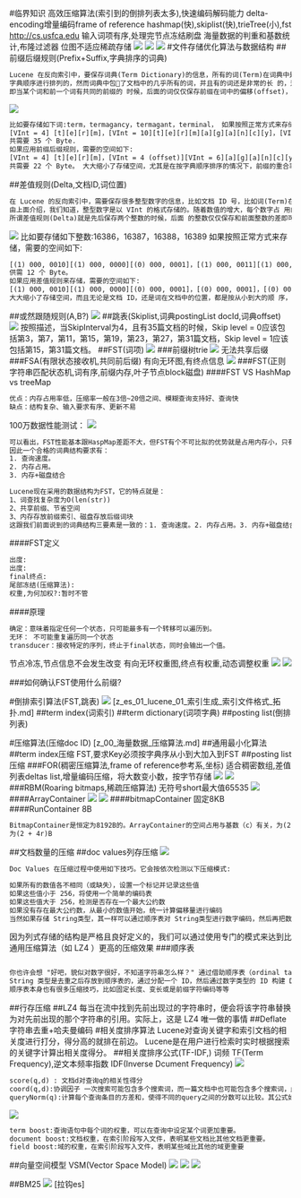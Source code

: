 #临界知识
高效压缩算法(索引到的倒排列表太多),快速编码解码能力
delta-encoding增量编码frame of reference
hashmap(快),skiplist(快),trieTree(小),fst
http://cs.usfca.edu
输入词项有序,处理完节点冻结刷盘
海量数据的判重和基数统计,布隆过滤器
位图不适应稀疏存储
![](.z_es_01_lucene_03_倒排算法_压缩算法_相关度排序算法_images/9c5506d7.png)
![](.z_es_01_lucene_03_倒排算法_压缩算法_相关度排序算法_images/af4807a5.png)
![](.z_es_00_物理存储_数据结构_images/96ad1ab8.png)
#文件存储优化算法与数据结构
##前缀后缀规则(Prefix+Suffix,字典排序的词典)
```asp
Lucene 在反向索引中，要保存词典(Term Dictionary)的信息，所有的词(Term)在词典中是按照
字典顺序进行排列的，然而词典中包􏰇了文档中的几乎所有的词，并且有的词还是非常的长 的，这样索引文件会非常的大，所谓前缀后缀规则，
即当某个词和前一个词有共同的前缀的 时候，后面的词仅仅保存前缀在词中的偏移(offset)，以及除前缀以外的字符串(称为后缀
```
![](.z_es_01_lucene_01_索引文件格式_物理存储_数据结构_tip_tim_doc_fdt_fdx_images/79e27243.png)
```asp
比如要存储如下词:term，termagancy，termagant，terminal， 如果按照正常方式来存储，需要的空间如下:
[VInt = 4] [t][e][r][m]，[VInt = 10][t][e][r][m][a][g][a][n][c][y]，[VInt = 9][t][e][r][m][a][g][a][n][t]， [VInt = 8][t][e][r][m][i][n][a][l]
共需要 35 个 Byte.
如果应用前缀后缀规则，需要的空间如下:
[VInt = 4] [t][e][r][m]，[VInt = 4 (offset)][VInt = 6][a][g][a][n][c][y]，[VInt = 8 (offset)][VInt = 1][t]， [VInt = 4(offset)][VInt = 4][i][n][a][l]
共需要 22 个 Byte。 大大缩小了存储空间，尤其是在按字典顺序排序的情况下，前缀的重合率大大提高
```
##差值规则(Delta,文档ID,词位置)
```asp
在 Lucene 的反向索引中，需要保存很多整型数字的信息，比如文档 ID 号，比如词(Term)在 文档中的位置等等。
由上面介绍，我们知道，整型数字是以 VInt 的格式存储的。随着数值的增大，每个数字占 用的 Byte 的个数也逐渐的增多。
所谓差值规则(Delta)就是先后保存两个整数的时候，后面 的整数仅仅保存和前面整数的差即可

```
![](.z_es_01_lucene_01_索引文件格式_物理存储_数据结构_tip_tim_doc_fdt_fdx_images/e88143d6.png)
比如要存储如下整数:16386，16387，16388，16389 
如果按照正常方式来存储，需要的空间如下:

```asp
[(1) 000, 0010][(1) 000, 0000][(0) 000, 0001]，[(1) 000, 0011][(1) 000, 0000][(0) 000, 0001]，[(1) 000, 0100][(1) 000, 0000][(0) 000, 0001]，[(1) 000, 0101][(1) 000, 0000][(0) 000, 0001]
供需 12 个 Byte。
如果应用差值规则来存储，需要的空间如下:
[(1) 000, 0010][(1) 000, 0000][(0) 000, 0001]，[(0) 000, 0001]，[(0) 000, 0001]，[(0) 000, 0001] 共需 6 个 Byte。
大大缩小了存储空间，而且无论是文档 ID，还是词在文档中的位置，都是按从小到大的顺 序，逐渐增大的
```
##或然跟随规则(A,B?)
[](https://www.cnblogs.com/bonelee/p/6808409.html)
![](.z_es_01_lucene_01_索引文件格式_物理存储_数据结构_tip_tim_doc_fdt_fdx_images/15a41498.png)
##跳表(Skiplist,词典postingList docId,词典offset)
![](.z_es_01_lucene_01_索引文件格式_物理存储_数据结构_tip_tim_doc_fdt_fdx_images/21efdefd.png)
按照描述，当SkipInterval为4，且有35篇文档的时候，Skip level = 0应该包括第3，第7，第11，第15，第19，第23，第27，第31篇文档，Skip level = 1应该包括第15，第31篇文档。
##FST(词项)
[](https://www.jianshu.com/p/7b270acf9ba7)
![](.z_es_00_lucence数据结构算法_倒排索引_召回率_压缩算法_for_rbm_前缀树trie_images/bde69ace.png)
###前缀树trie
![](.z_es_00_lucence数据结构算法_倒排索引_召回率_压缩算法_for_rbm_前缀树trie_images/400b0b36.png)
无法共享后缀
###FSA(有限状态接收机,共同前后缀)
有向无环图,有终点信息
![](.z_es_00_lucence数据结构算法_倒排索引_召回率_压缩算法_for_rbm_前缀树trie_FST_images/514f6b3d.png)
###FST(正则字符串匹配状态机,词有序,前缀内存,叶子节点block磁盘)
[](https://www.cnblogs.com/cangqinglang/p/15606270.html)
####FST VS HashMap vs treeMap
```asp
优点：内存占用率低，压缩率一般在3倍~20倍之间、模糊查询支持好、查询快
缺点：结构复杂、输入要求有序、更新不易
```
100万数据性能测试：
![](.z_es_01_lucene_03_查询算法_压缩算法_相关度排序算法_images/6b1eef14.png)
```asp
可以看出，FST性能基本跟HaspMap差距不大，但FST有个不可比拟的优势就是占用内存小，只有HashMap10分之一左右，这对大数据规模检索是至关重要的，毕竟速度再快放不进内存也是没用的。
因此一个合格的词典结构要求有：
1. 查询速度。
2. 内存占用。
3. 内存+磁盘结合
```
```asp
Lucene现在采用的数据结构为FST，它的特点就是：
1、词查找复杂度为O(len(str))
2、共享前缀、节省空间
3、内存存放前缀索引、磁盘存放后缀词块
这跟我们前面说到的词典结构三要素是一致的：1. 查询速度。2. 内存占用。3. 内存+磁盘结合。我们往索引库里插入四个单词abd、abe、acf、acg,看看它的索引文件内容
```
####FST定义
```asp
出度:
出度:
final终点:
尾部冻结(压缩算法):
权重,为何加权?:暂时不管
```
####原理
```asp
确定：意味着指定任何一个状态，只可能最多有一个转移可以遍历到。
无环： 不可能重复遍历同一个状态
transducer：接收特定的序列，终止于final状态，同时会输出一个值。
```
节点冷冻,节点信息不会发生改变
有向无环权重图,终点有权重,动态调整权重
[](https://www.shenyanchao.cn/blog/2018/12/04/lucene-fst/)
![](.z_es_00_lucence数据结构算法_倒排索引_召回率_压缩算法_for_rbm_前缀树trie_FST_images/cad7ab0d.png)
![](.z_es_00_lucence数据结构算法_倒排索引_召回率_压缩算法_for_rbm_前缀树trie_FST_images/2f20955a.png)



###如何确认FST使用什么前缀?


#倒排索引算法(FST,跳表)
![](.z_es_00_搜索引擎原理_倒排索引_召回率_压缩算法_images/910137c0.png)
[z_es_01_lucene_01_索引生成_索引文件格式_拓扑.md]
##term index(词索引)
##term dictionary(词项字典)
##posting list(倒排列表)


#压缩算法(压缩doc ID)
[z_00_海量数据_压缩算法.md]
##通用最小化算法
##term index压缩
FST,要求Key必须按字典序从小到大加入到FST
##posting list压缩
###FOR(稠密压缩算法,frame of reference参考系,坐标)
适合稠密数组,差值列表deltas list,增量编码压缩，将大数变小数，按字节存储
[](https://www.elastic.co/cn/blog/frame-of-reference-and-roaring-bitmaps)
![](.z_es_00_搜索引擎原理_倒排索引_召回率_压缩算法_images/a0cf89ea.png)
![](.z_es_00_搜索引擎原理_倒排索引_召回率_压缩算法_images/aedb0f01.png)
###RBM(Roaring bitmaps,稀疏压缩算法)
[](https://cloud.tencent.com/developer/article/1136054)
无符号short最大值65535
![](.z_es_00_搜索引擎原理_倒排索引_召回率_压缩算法_images/9212b214.png)
####ArrayContainer
![](.z_es_01_lucene_03_倒排算法_压缩算法_相关度排序算法_images/986de000.png)
![](.z_es_00_搜索引擎原理_倒排索引_召回率_压缩算法_images/45da9492.png)
[](https://www.elastic.co/cn/blog/frame-of-reference-and-roaring-bitmaps)
####bitmapContainer
固定8KB
[](https://www.cnblogs.com/suhaha/p/15363089.html)
####RunContainer
8B
```asp
BitmapContainer是恒定为8192B的。ArrayContainer的空间占用与基数（c）有关，为(2 + 2c)B；RunContainer的则与它存储的连续序列数（r）有关，
为(2 + 4r)B
```
##文档数量的压缩
[](https://www.jianshu.com/p/389551965d28)
##doc values列存压缩
![](.z_es_01_lucene_03_倒排算法_压缩算法_相关度排序算法_images/20e3839e.png)
```asp
Doc Values 在压缩过程中使用如下技巧。它会按依次检测以下压缩模式:

如果所有的数值各不相同（或缺失），设置一个标记并记录这些值
如果这些值小于 256，将使用一个简单的编码表
如果这些值大于 256，检测是否存在一个最大公约数
如果没有存在最大公约数，从最小的数值开始，统一计算偏移量进行编码
当然如果存储 String类型，其一样可以通过顺序表对 String类型进行数字编码，然后再把数字类型构建 DocValues。
```
因为列式存储的结构是严格且良好定义的，我们可以通过使用专门的模式来达到比通用压缩算法（如 LZ4 ）更高的压缩效果
###顺序表
```asp

你也许会想 "好吧，貌似对数字很好，不知道字符串怎么样？" 通过借助顺序表（ordinal table），String 类型也是类似进行编码的。
String 类型是去重之后存放到顺序表的，通过分配一个 ID，然后通过数字类型的 ID 构建 Doc Values。这样 String 类型和数值类型可以达到同样的压缩效果。
顺序表本身也有很多压缩技巧，比如固定长度、变长或是前缀字符编码等等
```
##行存压缩
##LZ4
[](https://www.elastic.co/cn/blog/save-space-and-money-with-improved-storage-efficiency-in-elasticsearch-7-10)
每当在流中找到先前出现过的字符串时，便会将该字符串替换为对先前出现的那个字符串的引用。实际上，这是 LZ4 唯一做的事情
##Deflate
字符串去重+哈夫曼编码
[](https://blog.csdn.net/FX677588/article/details/70767446)
#相关度排序算法
Lucene对查询关键字和索引文档的相关度进行打分，得分高的就排在前边。 
Lucene是在用户进行检索时实时根据搜索的关键字计算出相关度得分。
[](https://www.cnblogs.com/forfuture1978/archive/2010/03/07/1680007.html)
##相关度排序公式(TF-IDF,)
词频 TF(Term Frequency),逆文本频率指数 IDF(Inverse Dcument Frequency)
![](.z_es_01_lucene_02_搜索过程_相关度排序_images/6bd60704.png)
```asp
score(q,d) : 文档d对查询q的相关性得分
coord(q,d):协调因子 一次搜索可能包含多个搜索词，而一篇文档中也可能包含多个搜索词，此 项表示，当一篇文档中包含的搜索词越多，则此文档则打分越高。
queryNorm(q):计算每个查询条目的方差和，使得不同的query之间的分数可以比较。其公式如 下:
```
![](.z_es_01_lucene_02_搜索过程_相关度排序_images/606b34f4.png)
```asp
term boost:查询语句中每个词的权重，可以在查询中设定某个词更加重要。 
document boost:文档权重，在索引阶段写入文件，表明某些文档比其他文档更重要。 
field boost:域的权重，在索引阶段写入文件，表明某些域比其他的域更重要
```
##向量空间模型 VSM(Vector Space Model)
![](.z_es_01_lucene_02_搜索过程_相关度排序_images/d16f307c.png)
![](.z_es_01_lucene_02_搜索过程_相关度排序_images/4d4e7509.png)
![](.z_es_01_lucene_02_搜索过程_相关度排序_images/3cc43cb6.png)


##BM25
![](.z_es_01_lucene_03_倒排算法_压缩算法_相关度排序算法_images/f8fb670b.png)
[](https://www.jianshu.com/p/83d22040ad5a)
[拉钩es]
